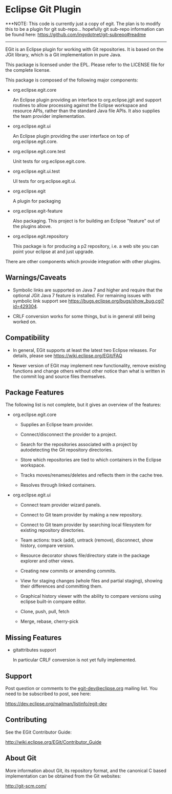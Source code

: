 Eclipse Git Plugin 
==================
***NOTE: This code is currently just a copy of egit. The plan is to modify this to be a plugin for git sub-repo... hopefully
git sub-repo information can be found here: https://github.com/ingydotnet/git-subrepo#readme

----------------------------------------------------------------------------

EGit is an Eclipse plugin for working with Git repositories. It is based
on the JGit library, which is a Git implementation in pure Java.

This package is licensed under the EPL. Please refer to the LICENSE file
for the complete license.

This package is composed of the following major components:

- org.eclipse.egit.core

    An Eclipse plugin providing an interface to org.eclipse.jgit
    and support routines to allow processing against the Eclipse
    workspace and resource APIs, rather than the standard Java
    file APIs. It also supplies the team provider implementation.

- org.eclipse.egit.ui

    An Eclipse plugin providing the user interface on top of
    org.eclipse.egit.core.

- org.eclipse.egit.core.test

    Unit tests for org.eclipse.egit.core.

- org.eclipse.egit.ui.test

    UI tests for org.eclipse.egit.ui.

- org.eclipse.egit

    A plugin for packaging

- org.eclipse.egit-feature

    Also packaging. This project is for building an Eclipse "feature"
    out of the plugins above.

- org.eclipse.egit.repository

    This package is for producing a p2 repository, i.e. a web site
    you can point your eclipse at and just upgrade.

There are other components which provide integration with other plugins.

Warnings/Caveats
----------------

- Symbolic links are supported on Java 7 and higher and require that the
  optional JGit Java 7 feature is installed. For remaining issues
  with symbolic link support see
  https://bugs.eclipse.org/bugs/show_bug.cgi?id=429304.

- CRLF conversion works for some things, but is in general still being
  worked on.

Compatibility
-------------

- In general, EGit supports at least the latest two Eclipse releases.
  For details, please see https://wiki.eclipse.org/EGit/FAQ

- Newer version of EGit may implement new functionality, remove
  existing functions and change others without other notice than what
  is written in the commit log and source files themselves.


Package Features
----------------

The following list is not complete, but it gives an overview of the
features:

- org.eclipse.egit.core

    * Supplies an Eclipse team provider.

    * Connect/disconnect the provider to a project.

    * Search for the repositories associated with a project by
      autodetecting the Git repository directories.

    * Store which repositories are tied to which containers in the
      Eclipse workspace.

    * Tracks moves/renames/deletes and reflects them in the cache
      tree.

    * Resolves through linked containers.

- org.eclipse.egit.ui

    * Connect team provider wizard panels.

    * Connect to Git team provider by making a new repository.

    * Connect to Git team provider by searching local filesystem
      for existing repository directories.

    * Team actions: track (add), untrack (remove), disconnect, show
      history, compare version.

    * Resource decorator shows file/directory state in the package
      explorer and other views.

    * Creating new commits or amending commits.

    * View for staging changes (whole files and partial staging),
      showing their differences and committing them.

    * Graphical history viewer with the ability to compare versions
      using eclipse built-in compare editor.

    * Clone, push, pull, fetch

    * Merge, rebase, cherry-pick


Missing Features
----------------

- gitattributes support

  In particular CRLF conversion is not yet fully implemented.


Support
-------

Post question or comments to the egit-dev@eclipse.org mailing list.
You need to be subscribed to post, see here:

https://dev.eclipse.org/mailman/listinfo/egit-dev


Contributing
------------

See the EGit Contributor Guide:

http://wiki.eclipse.org/EGit/Contributor_Guide


About Git
---------

More information about Git, its repository format, and the canonical
C based implementation can be obtained from the Git websites:

http://git-scm.com/

